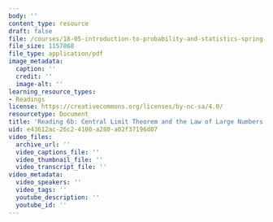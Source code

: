 ```yaml
---
body: ''
content_type: resource
draft: false
file: /courses/18-05-introduction-to-probability-and-statistics-spring-2022/mit18_05_s22_class06-prep-b.pdf
file_size: 1157868
file_type: application/pdf
image_metadata:
  caption: ''
  credit: ''
  image-alt: ''
learning_resource_types:
- Readings
license: https://creativecommons.org/licenses/by-nc-sa/4.0/
resourcetype: Document
title: 'Reading 6b: Central Limit Theorem and the Law of Large Numbers'
uid: e43612ac-26c2-4100-a280-a02f37196d07
video_files:
  archive_url: ''
  video_captions_file: ''
  video_thumbnail_file: ''
  video_transcript_file: ''
video_metadata:
  video_speakers: ''
  video_tags: ''
  youtube_description: ''
  youtube_id: ''
---
```


